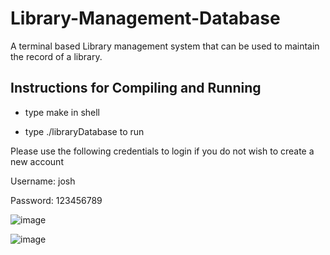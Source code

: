 # Library-Management-Database

A terminal based Library management system that can be used to maintain the record of a library.

Instructions for Compiling and Running
--------------------------------------
- type make in shell

- type ./libraryDatabase to run

Please use the following credentials to login if you do not wish to create a new account

Username: josh 

Password: 123456789

![image](https://user-images.githubusercontent.com/68412221/129814318-c715c98d-906b-477a-be88-cc33b68fd41e.png)

![image](https://user-images.githubusercontent.com/68412221/129814363-dcdb48c4-fde2-46a1-a3d5-e6825dfb3e35.png)
